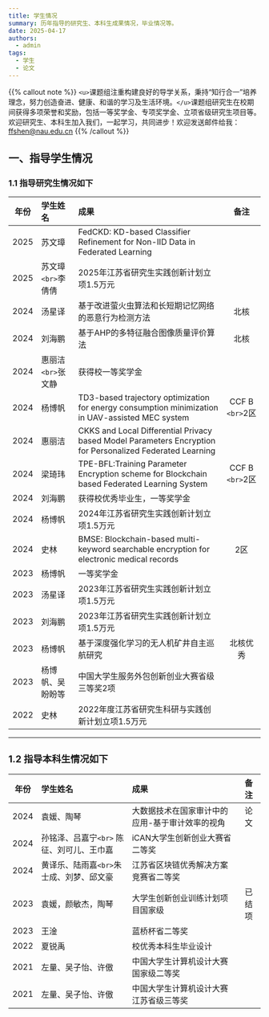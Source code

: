 ```yaml
---
title: 学生情况
summary: 历年指导的研究生、本科生成果情况，毕业情况等。
date: 2025-04-17
authors:
  - admin
tags:
  - 学生
  - 论文
---
```

{{% callout note %}}
`<u>`课题组注重构建良好的导学关系，秉持“知行合一”培养理念，努力创造奋进、健康、和谐的学习及生活环境。`</u>`课题组研究生在校期间获得多项荣誉和奖励，包括一等奖学金、专项奖学金、立项省级研究生项目等。欢迎研究生、本科生加入我们，一起学习，共同进步！欢迎发送邮件给我：ffshen@nau.edu.cn
{{% /callout %}}

## 一、指导学生情况

### 1.1 指导研究生情况如下

<font size=3>

| **年份** | **学生姓名**    | **成果**                                                                                            |  **备注**  |
| :------------: | :-------------------- | :-------------------------------------------------------------------------------------------------------- | :---------------: |
|      2025      | 苏文璋                | FedCKD: KD-based Classifier Refinement for Non-IID Data in Federated Learning                             |                  |
|      2025      | 苏文璋 `<br>`李倩倩 | 2025年江苏省研究生实践创新计划立项1.5万元                                                                 |                  |
|      2024      | 汤星译                | 基于改进萤火虫算法和长短期记忆网络的恶意行为检测方法                                                      |       北核       |
|      2024      | 刘海鹏                | 基于AHP的多特征融合图像质量评价算法                                                                       |       北核       |
|      2024      | 惠丽洁 `<br>`张文静 | 获得校一等奖学金                                                                                          |                  |
|      2024      | 杨博帆                | TD3-based trajectory optimization for energy consumption minimization in UAV-assisted MEC system          | CCF B `<br>`2区 |
|      2024      | 惠丽洁                | CKKS and Local Differential Privacy based Model Parameters Encryption for Personalized Federated Learning |                  |
|      2024      | 梁琦玮                | TPE-BFL:Training Parameter Encryption scheme for Blockchain based Federated Learning System               | CCF B `<br>`2区 |
|      2024      | 刘海鹏                | 获得校优秀毕业生，一等奖学金                                                                              |                  |
|      2024      | 杨博帆                | 2024年江苏省研究生实践创新计划立项1.5万元                                                                 |                  |
|      2024      | 史林                  | BMSE: Blockchain-based multi-keyword searchable encryption for electronic medical records                 |        2区        |
|      2023      | 杨博帆                | 一等奖学金                                                                                                |                  |
|      2023      | 汤星译                | 2023年江苏省研究生实践创新计划立项1.5万元                                                                 |                  |
|      2023      | 刘海鹏                | 2023年江苏省研究生实践创新计划立项1.5万元                                                                 |                  |
|      2023      | 杨博帆                | 基于深度强化学习的无人机矿井自主巡航研究                                                                  |     北核优秀     |
|      2023      | 杨博帆、吴盼盼等      | 中国大学生服务外包创新创业大赛省级三等奖2项                                                               |                  |
|      2022      | 史林                  | 2022年度江苏省研究生科研与实践创新计划立项1.5万元                                                         |                  |

---

### 1.2 指导本科生情况如下

<font size=3>

| **年份** | **学生姓名**                          | **成果**                                  | **备注** |
| :------------: | :------------------------------------------ | :---------------------------------------------- | :------------: |
|      2024      | 袁媛、陶琴                                  | 大数据技术在国家审计中的应用-基于审计效率的视角 |      论文      |
|      2024      | 孙铭泽、吕嘉宁`<br>` 陈征、刘可儿、王巾嘉 | iCAN大学生创新创业大赛省二等奖                  |                |
|      2024      | 黄译乐、陆雨嘉`<br>`朱士成、刘梦、邱文豪  | 江苏省区块链优秀解决方案竞赛省二等奖            |                |
|      2023      | 袁媛，颜敏杰，陶琴                          | 大学生创新创业训练计划项目国家级                |     已结项     |
|      2023      | 王淦                                        | 蓝桥杯省二等奖                                  |                |
|      2022      | 夏锐禹                                      | 校优秀本科生毕业设计                            |                |
|      2021      | 左量、吴子怡、许傲                          | 中国大学生计算机设计大赛国家级二等奖            |                |
|      2021      | 左量、吴子怡、许傲                          | 中国大学生计算机设计大赛江苏省级三等奖          |                |
